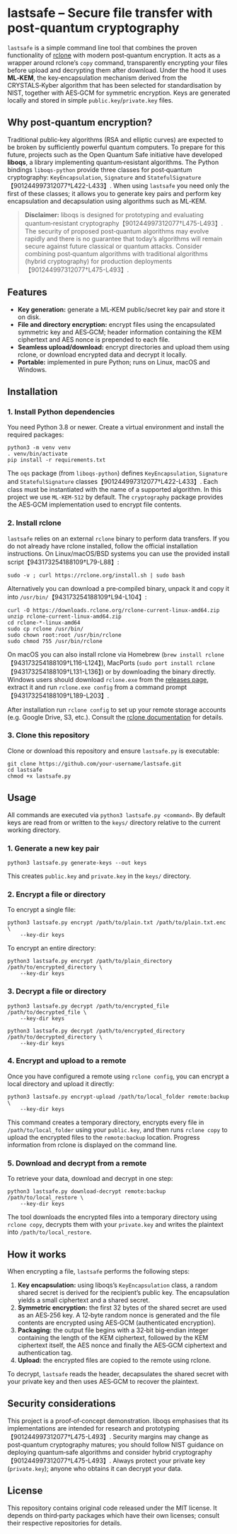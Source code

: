 # lastsafe – Secure file transfer with post‑quantum cryptography

`lastsafe` is a simple command line tool that combines the proven
functionality of [rclone](https://rclone.org/) with modern
post‑quantum encryption.  It acts as a wrapper around rclone’s
`copy` command, transparently encrypting your files before upload
and decrypting them after download.  Under the hood it uses
**ML‑KEM**, the key‑encapsulation mechanism derived from the
CRYSTALS‑Kyber algorithm that has been selected for standardisation by
NIST, together with AES‑GCM for symmetric encryption.  Keys are
generated locally and stored in simple `public.key`/`private.key` files.

## Why post‑quantum encryption?

Traditional public‑key algorithms (RSA and elliptic curves) are
expected to be broken by sufficiently powerful quantum computers.  To
prepare for this future, projects such as the Open Quantum Safe
initiative have developed **liboqs**, a library implementing
quantum‑resistant algorithms.  The Python bindings `liboqs‑python`
provide three classes for post‑quantum cryptography: `KeyEncapsulation`,
`Signature` and `StatefulSignature`【901244997312077†L422-L433】.  When using `lastsafe`
you need only the first of these classes; it allows you to generate
key pairs and perform key encapsulation and decapsulation using
algorithms such as ML‑KEM.

> **Disclaimer:** liboqs is designed for prototyping and evaluating
> quantum‑resistant cryptography【901244997312077†L475-L493】.  The security of
> proposed post‑quantum algorithms may evolve rapidly and there is
> no guarantee that today’s algorithms will remain secure against
> future classical or quantum attacks.  Consider combining post‑quantum
> algorithms with traditional algorithms (hybrid cryptography) for
> production deployments【901244997312077†L475-L493】.

## Features

- **Key generation:** generate a ML‑KEM public/secret key pair and store
  it on disk.
- **File and directory encryption:** encrypt files using the
  encapsulated symmetric key and AES‑GCM; header information
  containing the KEM ciphertext and AES nonce is prepended to each
  file.
- **Seamless upload/download:** encrypt directories and upload them
  using rclone, or download encrypted data and decrypt it locally.
- **Portable:** implemented in pure Python; runs on Linux, macOS and
  Windows.

## Installation

### 1. Install Python dependencies

You need Python 3.8 or newer.  Create a virtual environment and
install the required packages:

    python3 -m venv venv
    . venv/bin/activate
    pip install -r requirements.txt

The `oqs` package (from `liboqs‑python`) defines `KeyEncapsulation`,
`Signature` and `StatefulSignature` classes【901244997312077†L422-L433】.  Each class must
be instantiated with the name of a supported algorithm.  In this
project we use `ML‑KEM‑512` by default.  The `cryptography` package
provides the AES‑GCM implementation used to encrypt file contents.

### 2. Install rclone

`lastsafe` relies on an external `rclone` binary to perform data
transfers.  If you do not already have rclone installed, follow the
official installation instructions.  On Linux/macOS/BSD systems you
can use the provided install script【943173254188109†L79-L88】:

    sudo -v ; curl https://rclone.org/install.sh | sudo bash

Alternatively you can download a pre‑compiled binary, unpack it and
copy it into `/usr/bin/`【943173254188109†L94-L104】:

    curl -O https://downloads.rclone.org/rclone-current-linux-amd64.zip
    unzip rclone-current-linux-amd64.zip
    cd rclone-*-linux-amd64
    sudo cp rclone /usr/bin/
    sudo chown root:root /usr/bin/rclone
    sudo chmod 755 /usr/bin/rclone

On macOS you can also install rclone via Homebrew (`brew install
rclone`【943173254188109†L116-L124】), MacPorts (`sudo port install rclone`【943173254188109†L131-L136】) or by
downloading the binary directly.  Windows users should download
`rclone.exe` from the [releases page](https://rclone.org/downloads/),
extract it and run `rclone.exe config` from a command prompt【943173254188109†L189-L203】.

After installation run `rclone config` to set up your remote storage
accounts (e.g. Google Drive, S3, etc.).  Consult the [rclone
documentation](https://rclone.org/docs/) for details.

### 3. Clone this repository

Clone or download this repository and ensure `lastsafe.py` is
executable:

    git clone https://github.com/your-username/lastsafe.git
    cd lastsafe
    chmod +x lastsafe.py

## Usage

All commands are executed via `python3 lastsafe.py <command>`.  By
default keys are read from or written to the `keys/` directory
relative to the current working directory.

### 1. Generate a new key pair

    python3 lastsafe.py generate-keys --out keys

This creates `public.key` and `private.key` in the `keys/` directory.

### 2. Encrypt a file or directory

To encrypt a single file:

    python3 lastsafe.py encrypt /path/to/plain.txt /path/to/plain.txt.enc \
        --key-dir keys

To encrypt an entire directory:

    python3 lastsafe.py encrypt /path/to/plain_directory /path/to/encrypted_directory \
        --key-dir keys

### 3. Decrypt a file or directory

    python3 lastsafe.py decrypt /path/to/encrypted_file /path/to/decrypted_file \
        --key-dir keys

    python3 lastsafe.py decrypt /path/to/encrypted_directory /path/to/decrypted_directory \
        --key-dir keys

### 4. Encrypt and upload to a remote

Once you have configured a remote using `rclone config`, you can
encrypt a local directory and upload it directly:

    python3 lastsafe.py encrypt-upload /path/to/local_folder remote:backup \
        --key-dir keys

This command creates a temporary directory, encrypts every file in
`/path/to/local_folder` using your `public.key`, and then runs
`rclone copy` to upload the encrypted files to the `remote:backup`
location.  Progress information from rclone is displayed on the
command line.

### 5. Download and decrypt from a remote

To retrieve your data, download and decrypt in one step:

    python3 lastsafe.py download-decrypt remote:backup /path/to/local_restore \
        --key-dir keys

The tool downloads the encrypted files into a temporary directory
using `rclone copy`, decrypts them with your `private.key` and
writes the plaintext into `/path/to/local_restore`.

## How it works

When encrypting a file, `lastsafe` performs the following steps:

1. **Key encapsulation:** using liboqs’s `KeyEncapsulation` class, a
   random shared secret is derived for the recipient’s public key.  The
   encapsulation yields a small ciphertext and a shared secret.
2. **Symmetric encryption:** the first 32 bytes of the shared secret are
   used as an AES‑256 key.  A 12‑byte random nonce is generated and the
   file contents are encrypted using AES‑GCM (authenticated
   encryption).
3. **Packaging:** the output file begins with a 32‑bit big‑endian
   integer containing the length of the KEM ciphertext, followed by the
   KEM ciphertext itself, the AES nonce and finally the AES‑GCM
   ciphertext and authentication tag.
4. **Upload:** the encrypted files are copied to the remote using rclone.

To decrypt, `lastsafe` reads the header, decapsulates the shared
secret with your private key and then uses AES‑GCM to recover the
plaintext.

## Security considerations

This project is a proof‑of‑concept demonstration.  liboqs emphasises
that its implementations are intended for research and prototyping【901244997312077†L475-L493】.
Security margins may change as post‑quantum cryptography matures; you
should follow NIST guidance on deploying quantum‑safe algorithms and
consider hybrid cryptography【901244997312077†L475-L493】.  Always protect your
private key (`private.key`); anyone who obtains it can decrypt your
data.

## License

This repository contains original code released under the MIT
license.  It depends on third‑party packages which have their own
licenses; consult their respective repositories for details.